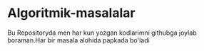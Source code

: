 # Algoritmik-masalalar
Bu Repositoryda men har kun yozgan kodlarimni githubga joylab boraman.Har bir masala alohida papkada bo'ladi
